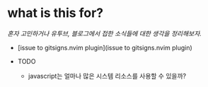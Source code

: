 # what is this for?

  _혼자 고민하거나 유투브, 블로그에서 접한 소식들에 대한 생각을 정리해보자._

- [issue to gitsigns.nvim plugin](issue to gitsigns.nvim plugin)


* TODO

  - javascript는 얼마나 많은 시스템 리소스를 사용할 수 있을까?
